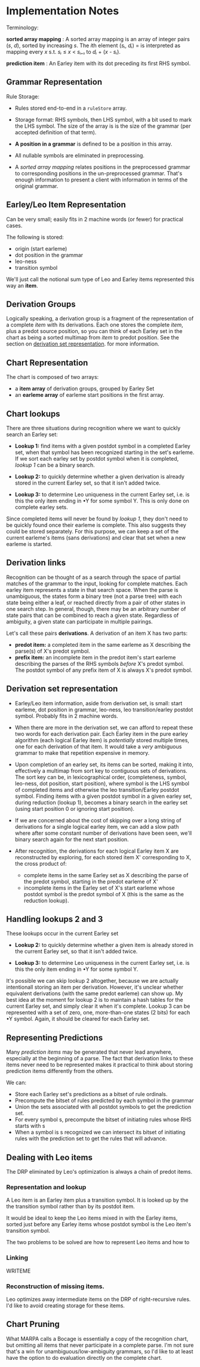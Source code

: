 # Implementation Notes

Terminology:

**sorted array mapping**
: A sorted array mapping is an array of integer pairs (*s*, *d*), sorted by
  increasing *s*. The *i*th element (*sᵢ*, *dᵢ*) = is interpreted as mapping every
  *x* s.t. *sᵢ* ≤ *x* < *sᵢ₊₁* to *dᵢ* + (*x* - *sᵢ*).

**prediction item**
: An Earley item with its dot preceding its first RHS symbol.

## Grammar Representation

Rule Storage:
- Rules stored end-to-end in a `ruleStore` array.
- Storage format: RHS symbols, then LHS symbol, with a bit used to mark the LHS symbol.  The size of
  the array is is the size of the grammar (per accepted definition of that term).
- **A position in a grammar** is defined to be a position in this array.

- All nullable symbols are eliminated in preprocessing.

- A *sorted array mapping* relates positions in the preprocessed grammar to
  corresponding positions in the un-preprocessed grammar.  That's enough
  information to present a client with information in terms of the original
  grammar.

## Earley/Leo Item Representation

Can be very small; easily fits in 2 machine words (or fewer) for practical cases.

The following is stored:
- origin (start earleme)
- dot position in the grammar
- leo-ness
- transition symbol

We'll just call the notional sum type of Leo and Earley items represented this way an **item**.

## Derivation Groups

Logically speaking, a derivation group is a fragment of the representation of a complete *item* with
its derivations.  Each one stores the complete *item*, plus a predot source position, so you can
think of each Earley set in the chart as being a sorted multimap from *item* to predot position.
See the section on [derivation set representation](#derivation-set-representation). for more
information.

## Chart Representation

The chart is composed of two arrays:
- a **item array** of derivation groups, grouped by Earley Set
- an **earleme array** of earleme start positions in the first array.

## Chart lookups

There are three situations during recognition where we want to quickly search an
Earley set:

- **Lookup 1:** find items with a given postdot symbol in a completed Earley
  set, when that symbol has been recognized starting in the set's earleme. If we
  sort each earley set by postdot symbol when it is completed, *lookup 1* can
  be a binary search.

- **Lookup 2:** to quickly determine whether a given derivation is already stored in
  the current Earley set, so that it isn't added twice.

- **Lookup 3:** to determine Leo uniqueness in the current Earley set, i.e. is this the only item
  ending in •Y for some symbol Y.  This is only done on complete earley sets.

Since completed items will never be found by *lookup 1*, they don't need to be
quickly found once their earleme is complete.  This also suggests they could be
stored separately. For this purpose, we can keep a set of the current earleme's
items (sans derivations) and clear that set when a new earleme is started.

## Derivation links

Recognition can be thought of as a search through the space of partial matches of
the grammar to the input, looking for complete matches. Each earley item
represents a state in that search space.  When the parse is unambiguous, the
states form a binary tree (not a parse tree) with each state being either a
leaf, or reached directly from a pair of other states in one search step. In
general, though, there may be an arbitrary number of state pairs that can be
combined to reach a given state. Regardless of ambiguity, a given state can
participate in multiple pairings.

Let's call these pairs **derivations**.  A derivation of an item X has two parts:
- **predot item:** a completed item in the same earleme as X describing the
  parse(s) of X's predot symbol.
- **prefix item:** an incomplete item in the predot item's start earleme
  describing the parses of the RHS symbols *before* X's predot symbol. The
  postdot symbol of any prefix item of X is always X's predot symbol.

## Derivation set representation

- Earley/Leo item information, aside from derivation set, is small: start earleme, dot position in grammar,
  leo-ness, leo transition/earley postdot symbol.  Probably fits in 2 machine words.
  
- When there are more in the derivation set, we can afford to repeat these two words for each
  derivation pair.  Each Earley item in the pure earley algorithm (each logical Earley item) is
  *potentially* stored multiple times, one for each derivation of that item. It would take a *very*
  ambiguous grammar to make that repetition expensive in memory.
  
- Upon completion of an earley set, its items can be sorted, making it into, effectively a multimap
  from sort key to contiguous sets of derivations.  The sort key can be, in lexicographical order,
  (completeness, symbol, leo-ness, dot position, start position), where symbol is the LHS symbol of
  completed items and otherwise the leo transition/Earley postdot symbol. Finding items with a given
  postdot symbol in a given earley set, during reduction (lookup 1), becomes a binary search in the
  earley set (using start position 0 or ignoring start position).
  
- If we are concerned about the cost of skipping over a long string of derivations for a single
  logical earley item, we can add a slow path where after some constant number of derivations have
  been seen, we'll binary search again for the next start position.
  
- After recognition, the derivations for each logical Earley item X are reconstructed by exploring,
  for each stored item X' corresponding to X, the cross product of:
  - complete items in the same Earley set as X describing the parse of the predot symbol, starting
    in the predot earleme of X'
  - incomplete items in the Earley set of X's start earleme whose postdot symbol is the predot
    symbol of X (this is the same as the reduction lookup).

## Handling lookups 2 and 3

These lookups occur in the current Earley set

- **Lookup 2:** to quickly determine whether a given item is already stored in
  the current Earley set, so that it isn't added twice.

- **Lookup 3:** to determine Leo uniqueness in the current Earley set, i.e. is
  this the only item ending in •Y for some symbol Y.
  
It's possible we can skip lookup 2 altogether, because we are actually intentionall storing an item
per derivation.  However, it's unclear whether equivalent derivations (with the same predot earleme)
can show up.  My best idea at the moment for lookup 2 is to maintain a hash tables for the current
Earley set, and simply clear it when it's complete.  Lookup 3 can be represented with a set of zero,
one, more-than-one states (2 bits) for each •Y symbol.  Again, it should be cleared for each Earley
set.

## Representing Predictions

Many *prediction items* may be generated that never lead anywhere, especially at
the beginning of a parse.  The fact that derivation links to these items never
need to be represented makes it practical to think about storing prediction
items differently from the others.

We can:
- Store each Earley set's predictions as a bitset of rule ordinals.
- Precompute the bitset of rules predicted by each symbol in the grammar
- Union the sets associated with all postdot symbols to get the prediction set.
- For every symbol s, precompute the bitset of initiating rules whose RHS starts
  with s
- When a symbol is s recognized we can intersect its bitset of initiating rules
  with the prediction set to get the rules that will advance.

## Dealing with Leo items

The DRP eliminated by Leo's optimization is always a chain of predot items.

### Representation and lookup

A Leo item is an Earley item plus a transition symbol.  It is looked up by the
the transition symbol rather than by its postdot item.

It would be ideal to keep the Leo items mixed in with the Earley items, sorted
just before any Earley items whose postdot symbol is the Leo item's transition
symbol.

The two problems to be solved are how to represent Leo items and how to 

### Linking

WRITEME

### Reconstruction of missing items.

Leo optimizes away intermediate items on the DRP of right-recursive rules.  
I'd like to avoid creating storage for these items.

## Chart Pruning

What MARPA calls a Bocage is essentially a copy of the recognition chart, but
omitting all items that never participate in a complete parse.  I'm not sure
that's a win for unambiguous/low-ambiguity grammars, so I'd like to at least
have the option to do evaluation directly on the complete chart.
